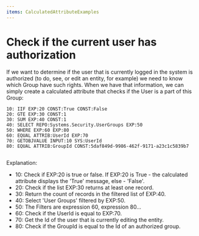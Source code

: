 ```yaml
---
items: CalculatedAttributeExamples
---
```


# Check if the current user has authorization

If we want to determine if the user that is currently logged in the system is authorized (to do, see, or edit an entity, for example) we need to know which Group have such rights. When we have that information, we can simply create a calculated attribute that checks if the User is a part of this Group:

```
10: IIF EXP:20 CONST:True CONST:False         
20: GTE EXP:30 CONST:1                                        
30: SUM EXP:40 CONST:1                                       
40: SELECT REPO:Systems.Security.UserGroups EXP:50                             
50: WHERE EXP:60 EXP:80                                                                       
60: EQUAL ATTRIB:UserId EXP:70                                     
70: GETOBJVALUE INPUT:10 SYS:UserId                                           
80: EQUAL ATTRIB:GroupId CONST:5daf849d-9986-462f-9171-a23c1c5839b7                
     
```

Explanation:

- 10: Check if EXP:20 is true or false. If EXP:20 is True - the calculated attribute displays the 'True' message, else - 'False'.
- 20: Check if the list EXP:30 returns at least one record.
- 30: Return the count of records in the filtered list of EXP:40.
- 40: Select 'User Groups' filtered by EXP:50.
- 50: The Filters are expression 60, expression 80...
- 60: Check if the UserId is equal to EXP:70.
- 70: Get the Id of the user that is currently editing the entity.
- 80: Check if the GroupId is equal to the Id of an authorized group.
